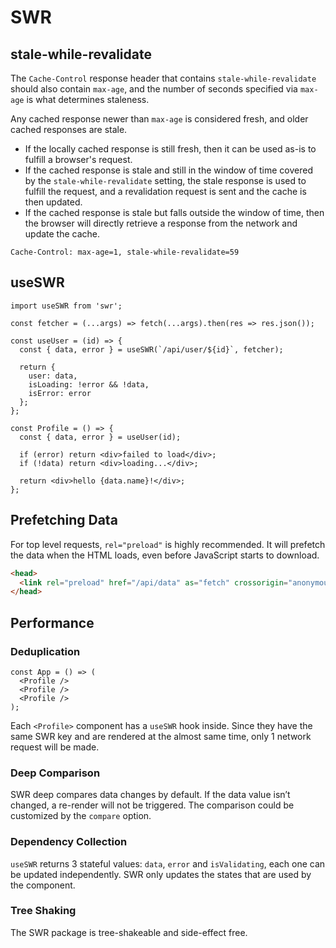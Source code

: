 # SWR

## stale-while-revalidate

The `Cache-Control` response header that contains `stale-while-revalidate` should also contain `max-age`, and the number of seconds specified via `max-age` is what determines staleness.

Any cached response newer than `max-age` is considered fresh, and older cached responses are stale.

- If the locally cached response is still fresh, then it can be used as-is to fulfill a browser's request.
- If the cached response is stale and still in the window of time covered by the `stale-while-revalidate` setting, the stale response is used to fulfill the request, and a revalidation request is sent and the cache is then updated.
- If the cached response is stale but falls outside the window of time, then the browser will directly retrieve a response from the network and update the cache.

```text
Cache-Control: max-age=1, stale-while-revalidate=59
```

## useSWR

```tsx
import useSWR from 'swr';

const fetcher = (...args) => fetch(...args).then(res => res.json());

const useUser = (id) => {
  const { data, error } = useSWR(`/api/user/${id}`, fetcher);

  return {
    user: data,
    isLoading: !error && !data,
    isError: error
  };
};

const Profile = () => {
  const { data, error } = useUser(id);

  if (error) return <div>failed to load</div>;
  if (!data) return <div>loading...</div>;

  return <div>hello {data.name}!</div>;
};
```

## Prefetching Data

For top level requests, `rel="preload"` is highly recommended. It will prefetch the data when the HTML loads, even before JavaScript starts to download.

```html
<head>
  <link rel="preload" href="/api/data" as="fetch" crossorigin="anonymous">
</head>
```

## Performance

### Deduplication

```tsx
const App = () => (
  <Profile />
  <Profile />
  <Profile />
);
```

Each `<Profile>` component has a `useSWR` hook inside. Since they have the same SWR key and are rendered at the almost same time, only 1 network request will be made.

### Deep Comparison

SWR deep compares data changes by default. If the data value isn’t changed, a re-render will not be triggered. The comparison could be  customized by the `compare` option.

### Dependency Collection

`useSWR` returns 3 stateful values: `data`, `error` and `isValidating`, each one can be updated independently. SWR only updates the states that are used by the component.

### Tree Shaking

The SWR package is tree-shakeable and side-effect free.
